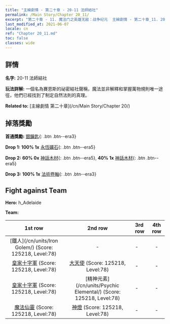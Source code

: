 ```yaml
---
title: "主線劇情 - 第二十章 - 20-11 法師結社"
permalink: /Main Story/Chapter 20_11/
excerpt: "第二十章 - 11. 魔法门之英雄无敌：战争纪元  主線劇情 - 第二十章_11. 20-11 法師結社"
last_modified_at: 2021-06-07
locale: cn
ref: "Chapter 20_11.md"
toc: false
classes: wide
---
```


## 詳情

 **名字:** 20-11 法師結社

 **玩法詳解:** 一個名為賽恩斯的祕密結社聲稱，魔法並非解釋和掌握萬物規則唯一途徑，他們已經找到了制定自然法則的真理。

 **Related to:** [主線劇情 第二十章](/cn/Main Story/Chapter 20/)

## 掉落獎勵

 **首通獎勵:** [銀鑰匙](/cn/Items/con_693/){: .btn .btn--era3}

 **Drop 1:** **100% 1x** [永恆礦石](/cn/Items/mat_68/){: .btn .btn--era5}

 **Drop 2:** **60% 0x** [神話木材](/cn/Items/mat_62/){: .btn .btn--era5}, **40% 1x** [神話木材](/cn/Items/mat_62/){: .btn .btn--era5}

 **Drop 3:** **100% 1x** [法術卷軸](/cn/Items/con_694/){: .btn .btn--era3}


## Fight against Team
 **Hero:** h_Adelaide

 **Team:**


  | 1st row | 2nd row | 3rd row | 4th row |
  |:----:|:----:|:----|:----:|
  | [鐵人](/cn/units/Iron Golem/) (Score: 125218, Level:78)  | - | - | - |
  | [皇家十字軍](/cn/units/Swordsman/) (Score: 125218, Level:78)  | [大天使](/cn/units/Angel/) (Score: 125218, Level:78)  | - | - |
  | [皇家十字軍](/cn/units/Swordsman/) (Score: 125218, Level:78)  | [精神元素](/cn/units/Psychic Elemental/) (Score: 125218, Level:78)  | - | - |
  | [魔法仙靈](/cn/units/Sprite/) (Score: 125218, Level:78)  | [神燈](/cn/units/Genie/) (Score: 125218, Level:78)  | - | - |


